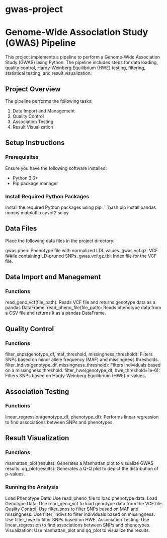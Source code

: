 # gwas-project
# Genome-Wide Association Study (GWAS) Pipeline

This project implements a pipeline to perform a Genome-Wide Association Study (GWAS) using Python. The pipeline includes steps for data loading, quality control, Hardy-Weinberg Equilibrium (HWE) testing, filtering, statistical testing, and result visualization.

## Project Overview

The pipeline performs the following tasks:
1. Data Import and Management
2. Quality Control
3. Association Testing
4. Result Visualization


## Setup Instructions

### Prerequisites

Ensure you have the following software installed:
- Python 3.6+
- Pip package manager

### Install Required Python Packages

Install the required Python packages using pip: ```bash
pip install pandas numpy matplotlib cyvcf2 scipy


## Data Files
Place the following data files in the project directory:

gwas.phen: Phenotype file with normalized LDL values.
gwas.vcf.gz: VCF f##ile containing LD-pruned SNPs.
gwas.vcf.gz.tbi: Index file for the VCF file.

## Data Import and Management
### Functions
read_geno_vcf(file_path): Reads VCF file and returns genotype data as a pandas DataFrame.
read_pheno_file(file_path): Reads phenotype data from a CSV file and returns it as a pandas DataFrame.

## Quality Control
### Functions
filter_snps(genotype_df, maf_threshold, missingness_threshold): Filters SNPs based on minor allele frequency (MAF) and missingness thresholds.
filter_indivs(genotype_df, missingness_threshold): Filters individuals based on a missingness threshold.
filter_hwe(genotype_df, hwe_threshold=1e-6): Filters SNPs based on Hardy-Weinberg Equilibrium (HWE) p-values.

## Association Testing
### Functions
linear_regression(genotype_df, phenotype_df): Performs linear regression to find associations between SNPs and phenotypes.

## Result Visualization
### Functions
manhattan_plot(results): Generates a Manhattan plot to visualize GWAS results.
qq_plot(results): Generates a Q-Q plot to depict the distribution of p-values.


### Running the Analysis
Load Phenotype Data: Use read_pheno_file to load phenotype data.
Load Genotype Data: Use read_geno_vcf to load genotype data from the VCF file.
Quality Control:
Use filter_snps to filter SNPs based on MAF and missingness.
Use filter_indivs to filter individuals based on missingness.
Use filter_hwe to filter SNPs based on HWE.
Association Testing: Use linear_regression to find associations between SNPs and phenotypes.
Visualization: Use manhattan_plot and qq_plot to visualize the results.
